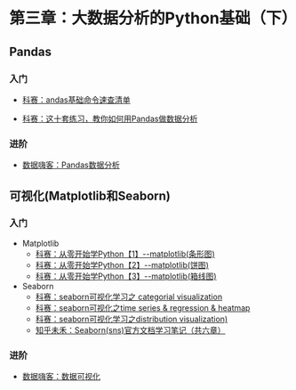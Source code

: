 # 第三章：大数据分析的Python基础（下）

## Pandas

### 入门
* [科赛：andas基础命令速查清单](https://www.kesci.com/apps/home/project/59e389b54663f7655c48f518)

* [科赛：这十套练习，教你如何用Pandas做数据分析](https://www.kesci.com/apps/home/project/59e77a636d213335f38daec2)

### 进阶

* [数据嗨客：Pandas数据分析](http://hackdata.cn/learn/course/9/)

## 可视化(Matplotlib和Seaborn)

### 入门

* Matplotlib
  - [科赛：从零开始学Python【1】--matplotlib(条形图)](https://www.kesci.com/apps/home/project/59ed8d7418ec724555a9b4c0)
  - [科赛：从零开始学Python【2】--matplotlib(饼图)](https://www.kesci.com/apps/home/project/59f6de30c5f3f511952c1211)
  - [科赛：从零开始学Python【3】--matplotlib(箱线图)](https://www.kesci.com/apps/home/project/59f6ec6dc5f3f511952c228e)
* Seaborn
  - [科赛：seaborn可视化学习之 categorial visualization](https://www.kesci.com/apps/home/project/59c3851c2110010662398bfc)
  - [科赛：seaborn可视化之time series & regression & heatmap](https://www.kesci.com/apps/home/project/59c3851c2110010662398bfc)
  - [科赛：seaborn可视化学习之distribution visualization)](https://www.kesci.com/apps/home/project/59f6ec6dc5f3f511952c228e)
  - [知乎未禾：Seaborn(sns)官方文档学习笔记（共六章）](https://zhuanlan.zhihu.com/p/27435863)

### 进阶

* [数据嗨客：数据可视化](http://hackdata.cn/learn/course/8/)